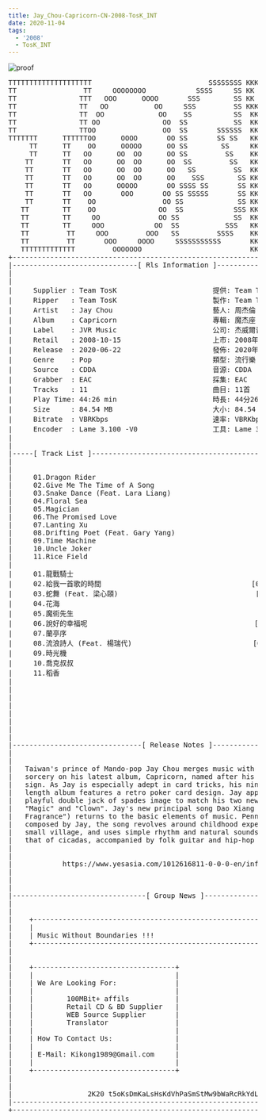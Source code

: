 ```yaml
---
title: Jay_Chou-Capricorn-CN-2008-TosK_INT
date: 2020-11-04
tags: 
  - '2008'
  - TosK_INT
---
```


![proof](https://goindex.65style.workers.dev/1:/Jay_Chou-Capricorn-CN-2008-TosK_INT/00-jay_chou-capricorn-cn-2008-proof-tosk.jpg)

<retrotxt v-slot>
<pre class="has-text-plain text-1x font-ibm_vga_8x16">TTTTTTTTTTTTTTTTTTTT                            SSSSSSSS KKKKKKKK  KKKKKKKKKKKKKK
TT                TT     OOOOOOOO            SSSS     SS KK   KKK  KKKK        KK
TT               TTT   OOO      OOOO       SSS        SS KK    KKK  KKK        KK
TT               TT   OO           OO     SSS         SS KKK      KKKK        KK
TT               TT  OO             OO    SS          SS  KK       KK        KK
TT               TT OO               OO  SS           SS  KK                KK
TT               TTOO                OO  SS       SSSSSS  KK                KK
TTTTTTT      TTTTTTOO      OOOO       OO SS       SS SS   KK               KK
     TT      TT    OO      OOOOO      OO SS        SS     KK              KK
     TT      TT   OO      OO  OO      OO SS         SS    KK              KK
    TT       TT   OO      OO  OO      OO  SS         SS   KK               KK
    TT       TT   OO      OO  OO      OO   SS         SS  KK                KK
    TT       TT   OO      OO  OO      OO    SSS        SS KK                 KK
    TT       TT   OO      OOOOO       OO SSSS SS       SS KK                  KK
    TT       TT   OO       OOO       OO SS SSSSS       SS KK                   KK
    TT       TT    OO                OO SS             SS KK       KK           KK
   TT        TT    OO               OO  SS            SSS KK      KKKK         KK
   TT        TT     OO              OO SS             SS  KK      KK KK       KK
   TT        TT     OOO            OO  SS           SSS   KK      KK  KK    KKK
   TT         TT     OOO         OOO   SS         SSSS    KK       KK  KK  KKK
   TT         TT       OOO     OOOO     SSSSSSSSSSS       KK KKKKKKKK  KK KKK
   TTTTTTTTTTTTT         OOOOOOO                          KKKK          KKKK
+------------------------------------------------------------------------------+
|------------------------------[ Rls Information ]-----------------------------|
|                                                                              |
|                                                                              |
|     Supplier : Team TosK                       提供: Team TosK               |
|     Ripper   : Team TosK                       製作: Team TosK               |
|     Artist   : Jay Chou                        藝人: 周杰倫                  |
|     Album    : Capricorn                       專輯: 魔杰座                  |
|     Label    : JVR Music                       公司: 杰威爾音樂              |
|     Retail   : 2008-10-15                      上市: 2008年10月15日          |
|     Release  : 2020-06-22                      發佈: 2020年06月22日          |
|     Genre    : Pop                             類型: 流行樂                  |
|     Source   : CDDA                            音源: CDDA                    |
|     Grabber  : EAC                             採集: EAC                     |
|     Tracks   : 11                              曲目: 11首                    |
|     Play Time: 44:26 min                       時長: 44分26秒                |
|     Size     : 84.54 MB                        大小: 84.54 MB                |
|     Bitrate  : VBRKbps                         速率: VBRKbps                 |
|     Encoder  : Lame 3.100 -V0                  工具: Lame 3.100 -V0          |
|                                                                              |
|                                                                              |
|-----[ Track List ]-----------------------------------------------------------|
|                                                                              |
|                                                                              |
|     01.Dragon Rider                                        [04:31]           |
|     02.Give Me The Time of A Song                          [04:14]           |
|     03.Snake Dance (Feat. Lara Liang)                      [02:55]           |
|     04.Floral Sea                                          [04:25]           |
|     05.Magician                                            [03:48]           |
|     06.The Promised Love                                   [04:17]           |
|     07.Lanting Xu                                          [04:14]           |
|     08.Drifting Poet (Feat. Gary Yang)                     [02:49]           |
|     09.Time Machine                                        [05:12]           |
|     10.Uncle Joker                                         [04:17]           |
|     11.Rice Field                                          [03:44]           |
|                                                            -------           |
|     01.龍戰騎士                                            [04:31]           |
|     02.給我一首歌的時間                                    [04:14]           |
|     03.蛇舞 (Feat. 梁心頤)                                 [02:55]           |
|     04.花海                                                [04:25]           |
|     05.魔術先生                                            [03:48]           |
|     06.說好的幸福呢                                        [04:17]           |
|     07.蘭亭序                                              [04:14]           |
|     08.流浪詩人 (Feat. 楊瑞代)                             [02:49]           |
|     09.時光機                                              [05:12]           |
|     10.喬克叔叔                                            [04:17]           |
|     11.稻香                                                [03:44]           |
|                                                            -------           |
|                                                             44:26 min        |
|                                                             84.54 MB         |
|                                                                              |
|                                                                              |
|                                                                              |
|                                                                              |
|                                                                              |
|-------------------------------[ Release Notes ]------------------------------|
|                                                                              |
|                                                                              |
|   Taiwan's prince of Mando-pop Jay Chou merges music with the art of         |
|   sorcery on his latest album, Capricorn, named after his own Zodiac         |
|   sign. As Jay is especially adept in card tricks, his ninth full-           |
|   length album features a retro poker card design. Jay appears in a          |
|   playful double jack of spades image to match his two new songs             |
|   "Magic" and "Clown". Jay's new principal song Dao Xiang ("Rice             |
|   Fragrance") returns to the basic elements of music. Penned and             |
|   composed by Jay, the song revolves around childhood experiences in a       |
|   small village, and uses simple rhythm and natural sounds, including        |
|   that of cicadas, accompanied by folk guitar and hip-hop beats.             |
|                                                                              |
|                                                                              |
|            https://www.yesasia.com/1012616811-0-0-0-en/info.html             |
|                                                                              |
|                                                                              |
|                                                                              |
|--------------------------------[ Group News ]--------------------------------|
|                                                                              |
|                                                                              |
|    +--------------------------------------------------------------------+    |
|    |                                                                    |    |
|    | Music Without Boundaries !!!                                       |    |
|    +--------------------------------------------------------------------+    |
|                                                                              |
|                                                                              |
|    +----------------------------------+                                      |
|    |                                  |                                      |
|    | We Are Looking For:              |                                      |
|    |                                  |                                      |
|    |        100MBit+ affils           |                                      |
|    |        Retail CD &amp; BD Supplier   |                                      |
|    |        WEB Source Supplier       |                                      |
|    |        Translator                |                                      |
|    |                                  |                                      |
|    | How To Contact Us:               |                                      |
|    |                                  |                                      |
|    | E-Mail: Kikong1989@Gmail.com     |                                      |
|    |                                  |                    RlS No. 1837      |
|    +----------------------------------+                                      |
|                                                                              |
|                                                                              |
|                  2K20 t5oKsDmKaLsHsKdVhPaSmStMw9bWaRcRkYdL                   |
|------------------------------------------------------------------------------|
+------------------------------------------------------------------------------+
<span class="dos-cursor">_</span></pre>
</retrotxt>



<a-player 
    :options="{
        audio: [
          {
            name: '龍戰騎士',
            artist: '周杰倫',
            url: 'https://goindex.65style.workers.dev/1:/Jay_Chou-Capricorn-CN-2008-TosK_INT/01-jay_chou-dragon_rider-tosk.mp3',
            cover: 'https://goindex.65style.workers.dev/1:/Jay_Chou-Capricorn-CN-2008-TosK_INT/00-jay_chou-capricorn-cn-2008-proof-tosk.jpg',
            theme: '#ebd0c2'
          },
        ]
    }"
/>

<download url="https://www113.zippyshare.com/v/NVIeLnDv/file.html"/>


